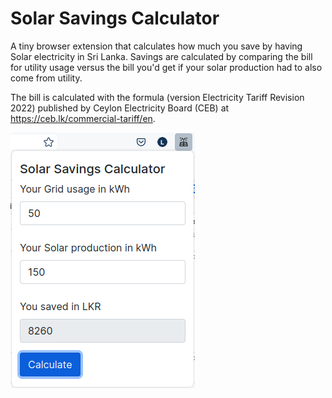 # Solar Savings Calculator
A tiny browser extension that calculates how much you save by having Solar electricity in Sri Lanka. Savings are calculated by comparing the bill for utility usage versus the bill you'd get if your solar production had to also come from utility.

The bill is calculated with the formula (version Electricity Tariff Revision 2022) published by Ceylon Electricity Board (CEB) at https://ceb.lk/commercial-tariff/en.

![Screenshot of the extension](https://github.com/lilylakshi/solar-savings-calculator/blob/main/screenshot.png?raw=true)